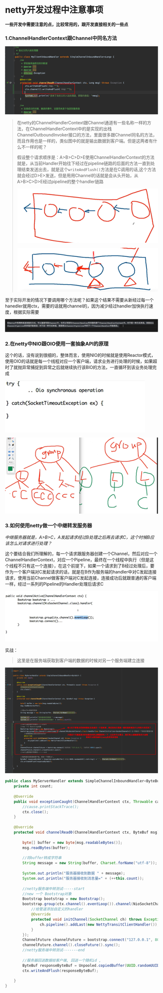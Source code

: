 # netty开发过程中注意事项

**一些开发中需要注意的点，比较常用的，跟开发直接相关的一些点**

### 1.ChannelHandlerContext跟Channel中同名方法

![image-20200420234122037](image-20200420234122037.png)

> 在netty的ChannelHandlerContext跟Channel通道有一些名称一样的方法，在ChannelHandlerContext中的是实现的出栈ChannelOutboundInvoker接口的方法，里面很多跟Channel同名的方法，而且作用也是一样的，类似图中的就是输出数据到客户端。但是这两者有什么不一样的呢？
>
> 假设整个请求顺序是：A>B>C>D>E使用ChannelHandlerContext的方法就是，从当前Handler开始往下经过在pipeline链路的后面的方法一直到处理结束发送出去，就是这个`writeAndFlush()`方法是在C调用的话,这个方法就会经过D>E>发送，但是用用Channel的话就是会从头开始，从A>B>C>D>E经过pipeline的整个handler链路
>
> ![420-1](420-1.png)
>
> ![420-2](420-2.png)

至于实际开发的情况下要调用哪个方法呢？如果这个结果不需要从新经过每一个hanedler就用ctx，需要的话就用channel的，因为减少经过handler加快执行速度，根据实际需要

![420-3](420-3.png)

### 2.在netty中NIO跟OIO使用一套抽象API的原理

这个的话，没有说到很细的，整体而言，使用NIO的时候就是使用Reactor模式，使用OIO的话就是每一个线程对应一个客户端，请求业务进行处理的时候，如果超时了就抛异常捕捉到异常之后就继续执行该BIO的方法，一直循环到该业务处理完成

![420-5](420-5.png)

![420-4](420-4.png)

### 3.如何使用netty做一个中继转发服务器

*中继服务器就是，A>B>C，A发起请求经过B处理之后再去请求C，这个时候B应该怎么对请求进行处理？*

这个要结合我们所理解的，每一个请求跟服务器创建一个Channel，然后对应一个ChannelHandlerContext，对应一个Pipeline，最终在一个线程中执行（但是这个线程不只有这一个连接），在这个前提下，如果一个请求到了B经过处理后，要作为一个客户端对C发起请求的话，就是在B作为服务端的handler中对C发起连接请求，使用当前Channel做客客户端对C发起连接，连接成功后就跟普通的客户端一样，经过一系列的Pipeline的Handler处理后请求C

![420-6](420-6.png)

实战：

> 这里是在服务端获取到客户端的数据的时候对另一个服务端建立连接

![image-20200421224231215](image-20200421224231215.png)

```java
public class MyServerHandler extends SimpleChannelInboundHandler<ByteBuf> {
    private int count;

    @Override
    public void exceptionCaught(ChannelHandlerContext ctx, Throwable cause) throws Exception {
        //cause.printStackTrace();
        ctx.close();
    }

    @Override
    protected void channelRead0(ChannelHandlerContext ctx, ByteBuf msg) throws Exception {

        byte[] buffer = new byte[msg.readableBytes()];
        msg.readBytes(buffer);

        //将buffer转成字符串
        String message = new String(buffer, Charset.forName("utf-8"));

        System.out.println("服务器接收到数据 " + message);
        System.out.println("服务器接收到消息量=" + (++this.count));

        //netty服务端中转测试-----start
        //new 一个 Bootstrap对象
        Bootstrap bootstrap = new Bootstrap();
        bootstrap.group(ctx.channel().eventLoop()).channel(NioSocketChannel.class).handler(new ChannelInitializer<SocketChannel>() {//初始化一个匿名的管道对象
            //给管道添加自定义的handler
            @Override
            protected void initChannel(SocketChannel ch) throws Exception {
                ch.pipeline().addLast(new NettyTransitClientHandler());
            }
        });
        ChannelFuture channelFuture = bootstrap.connect("127.0.0.1", 8091).sync();
        channelFuture.channel().closeFuture().sync();
        //netty服务端中转测试-------end

        //服务器回送数据给客户端, 回送一个随机id ,
        ByteBuf responseByteBuf = Unpooled.copiedBuffer(UUID.randomUUID().toString() + " ", Charset.forName("utf-8"));
        ctx.writeAndFlush(responseByteBuf);

    }
}
```